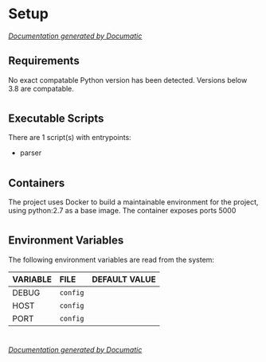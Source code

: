 # Setup

[_Documentation generated by Documatic_](https://www.documatic.com)

<!---Documatic-section-Requirements-start--->
## Requirements

No exact compatable Python version has been detected.
Versions below 3.8 are compatable.

# #
<!---Documatic-section-Requirements-end--->

<!---Documatic-section-Executable Scripts-start--->
## Executable Scripts

There are 1 script(s) with entrypoints:
* parser

# #
<!---Documatic-section-Executable Scripts-end--->

<!---Documatic-section-Containers-start--->
## Containers

The project uses Docker to build a maintainable environment for the project, using python:2.7 as a base image. The container exposes ports 5000

# #
<!---Documatic-section-Containers-end--->

<!---Documatic-section-Environment Variables-start--->
## Environment Variables

<!---Documatic-block-env_vars-start--->
The following environment variables are read from the system:

<!---Documatic-block-env_reads-start--->
|VARIABLE|FILE|DEFAULT VALUE|
|:---|:---|:---|
|DEBUG|`config`||
|HOST|`config`||
|PORT|`config`||
<!---Documatic-block-env_reads-end--->
<!---Documatic-block-env_vars-end--->

# #
<!---Documatic-section-Environment Variables-end--->

[_Documentation generated by Documatic_](https://www.documatic.com)